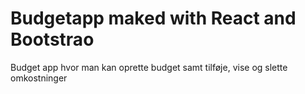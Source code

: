 # Budgetapp maked with React and Bootstrao

Budget app hvor man kan oprette budget samt tilføje, vise og slette omkostninger
